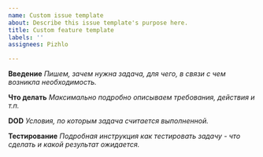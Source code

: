 ```yaml
---
name: Custom issue template
about: Describe this issue template's purpose here.
title: Custom feature template
labels: ''
assignees: Pizhlo

---
```


**Введение**
_Пишем, зачем нужна задача, для чего, в связи с чем возникла необходимость._

**Что делать**
_Максимально подробно описываем требования, действия и т.п._

**DOD**
_Условия, по которым задача считается выполненной._

**Тестирование**
_Подробная инструкция как тестировать задачу - что сделать и какой результат ожидается._
